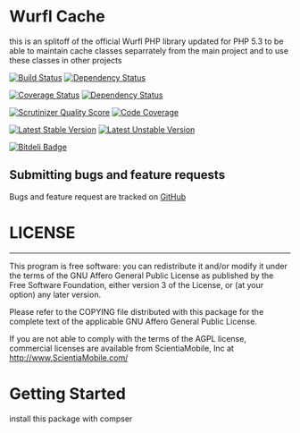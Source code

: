 Wurfl Cache
===========

this is an splitoff of the official Wurfl PHP library updated for PHP 5.3 to be able
to maintain cache classes separrately from the main project and to use these classes
in other projects

[![Build Status](https://api.travis-ci.org/mimmi20/WurflCache.png?branch=master)](https://travis-ci.org/mimmi20/WurflCache)
[![Dependency Status](https://depending.in/mimmi20/WurflCache.png)](http://depending.in/mimmi20/WurflCache)

[![Coverage Status](https://coveralls.io/repos/mimmi20/WurflCache/badge.png)](https://coveralls.io/r/mimmi20/WurflCache)
[![Dependency Status](https://www.versioneye.com/php/mimmi20:wurflcache/dev-master/badge.png)](https://www.versioneye.com/php/mimmi20:wurflcache/dev-master)

[![Scrutinizer Quality Score](https://scrutinizer-ci.com/g/mimmi20/WurflCache/badges/quality-score.png?s=64b8e0c825b1ca4e1bd88d13367cdb36f78fd755)](https://scrutinizer-ci.com/g/mimmi20/WurflCache/) 
[![Code Coverage](https://scrutinizer-ci.com/g/mimmi20/WurflCache/badges/coverage.png?s=8776d95dbc069fa156fc48cebbed21dd293864b3)](https://scrutinizer-ci.com/g/mimmi20/WurflCache/)

[![Latest Stable Version](https://poser.pugx.org/mimmi20/WurflCache/v/stable.png)](https://packagist.org/packages/mimmi20/WurflCache)
[![Latest Unstable Version](https://poser.pugx.org/mimmi20/WurflCache/v/unstable.png)](https://packagist.org/packages/mimmi20/WurflCache)

[![Bitdeli Badge](https://d2weczhvl823v0.cloudfront.net/mimmi20/wurflcache/trend.png)](https://bitdeli.com/free "Bitdeli Badge")


Submitting bugs and feature requests
------------------------------------

Bugs and feature request are tracked on [GitHub](https://github.com/mimmi20/WurflCache/issues)

# LICENSE #
-----------

This program is free software: you can redistribute it and/or modify it under
the terms of the GNU Affero General Public License as published by the Free
Software Foundation, either version 3 of the License, or (at your option) any
later version.

Please refer to the COPYING file distributed with this package for the
complete text of the applicable GNU Affero General Public License.

If you are not able to comply with the terms of the AGPL license, commercial
licenses are available from ScientiaMobile, Inc at http://www.ScientiaMobile.com/

# Getting Started #
install this package with compser

